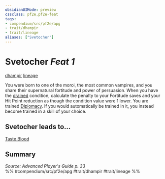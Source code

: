 ```yaml
---
obsidianUIMode: preview
cssclass: pf2e,pf2e-feat
tags:
- compendium/src/pf2e/apg
- trait/dhampir
- trait/lineage
aliases: ["Svetocher"]
---
```

# Svetocher  *Feat 1*  
[dhampir](rules/traits/dhampir-b1.md)  [lineage](rules/traits/lineage-apg.md)  


You were born to one of the moroi, the most common vampires, and you share their supernatural fortitude and power of persuasion. When you have the [drained](rules/conditions.md#Drained) condition, calculate the penalty to your Fortitude saves and your Hit Point reduction as though the condition value were 1 lower. You are trained [Diplomacy](compendium/skills.md#Diplomacy). If you would automatically be trained in it, you instead become trained in a skill of your choice.

## Svetocher leads to...

[Taste Blood](compendium/feats/taste-blood-loag.md)

## Summary

*Source: Advanced Player's Guide p. 33*  
%% #compendium/src/pf2e/apg #trait/dhampir #trait/lineage %%
